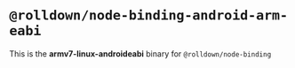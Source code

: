 # `@rolldown/node-binding-android-arm-eabi`

This is the **armv7-linux-androideabi** binary for `@rolldown/node-binding`
